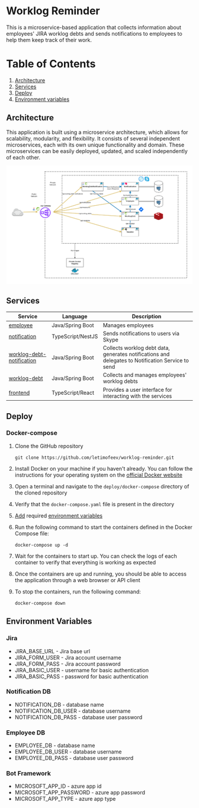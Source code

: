 # Worklog Reminder

This is a microservice-based application that collects information about employees' JIRA worklog debts and sends
notifications
to employees to help them keep track of their work.

# Table of Contents

1. [Architecture](#architecture)
2. [Services](#services)
3. [Deploy](#deploy)
4. [Environment variables](#environment-variables)

## Architecture

This application is built using a microservice architecture,
which allows for scalability, modularity, and flexibility.
It consists of several independent microservices, each with its own unique functionality and domain.
These microservices can be easily deployed, updated, and scaled independently of each other.

![App architecture](./docs/images/worklog-reminder-architecture.png "App architecture")

## Services

| Service                                                                                                                    | Language          | Description                                                                                       |
|----------------------------------------------------------------------------------------------------------------------------|-------------------|---------------------------------------------------------------------------------------------------|
| [employee](https://github.com/letimofeev/worklog-reminder/tree/master/services/employee)                                   | Java/Spring Boot  | Manages employees                                                                                 |
| [notification](https://github.com/letimofeev/worklog-reminder/tree/master/services/notification)                           | TypeScript/NestJS | Sends notifications to users via Skype                                                            |   
| [worklog-debt-notification](https://github.com/letimofeev/worklog-reminder/tree/master/services/worklog-debt-notification) | Java/Spring Boot  | Collects worklog debt data, generates notifications and delegates to Notification Service to send |
| [worklog-debt](https://github.com/letimofeev/worklog-reminder/tree/master/services/worklog-debt)                           | Java/Spring Boot  | Collects and manages employees' worklog debts                                                     |
| [frontend](https://github.com/letimofeev/worklog-reminder/tree/master/services/frontend)                                   | TypeScript/React  | Provides a user interface for interacting with the services                                       |

## Deploy

### Docker-compose

1. Clone the GitHub repository
    ```shell
    git clone https://github.com/letimofeev/worklog-reminder.git
    ```

2. Install Docker on your machine if you haven't already. You can follow the instructions for your operating system on
   the [official Docker website](https://www.docker.com/)
3. Open a terminal and navigate to the `deploy/docker-compose` directory of the cloned repository
4. Verify that the `docker-compose.yaml` file is present in the directory
5. [Add](https://docs.docker.com/compose/environment-variables/set-environment-variables/)
   required [environment variables](#environment-variables)
6. Run the following command to start the containers defined in the Docker Compose file:
   ```shell
   docker-compose up -d
   ```
7. Wait for the containers to start up. You can check the logs of each container to verify that everything is working as
   expected
8. Once the containers are up and running, you should be able to access the application through a web browser or API
   client
9. To stop the containers, run the following command:
   ```shell
   docker-compose down
   ```

## Environment Variables

### Jira

- JIRA_BASE_URL - Jira base url
- JIRA_FORM_USER - Jira account username
- JIRA_FORM_PASS - Jira account password
- JIRA_BASIC_USER - username for basic authentication
- JIRA_BASIC_PASS - password for basic authentication

### Notification DB

- NOTIFICATION_DB - database name
- NOTIFICATION_DB_USER - database username
- NOTIFICATION_DB_PASS - database user password

### Employee DB

- EMPLOYEE_DB - database name
- EMPLOYEE_DB_USER - database username
- EMPLOYEE_DB_PASS - database user password

### Bot Framework

- MICROSOFT_APP_ID - azure app id
- MICROSOFT_APP_PASSWORD - azure app password
- MICROSOFT_APP_TYPE - azure app type
